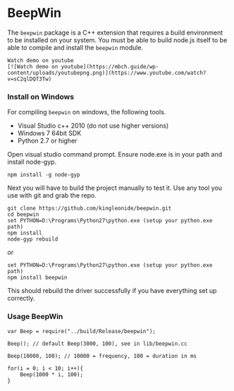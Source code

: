 BeepWin
========

The `beepwin` package is a C++ extension that requires a build environment to be installed on your system. You must be able to build node.js itself to be able to compile and install the `beepwin` module.

```
Watch demo on youtube
[![Watch demo on youtube](https://mbch.guide/wp-content/uploads/youtubepng.png)](https://www.youtube.com/watch?v=sC2qlDQf3Tw)
```
### Install on Windows

For compiling `beepwin` on windows, the following tools.

* Visual Studio c++ 2010 (do not use higher versions)
* Windows 7 64bit SDK
* Python 2.7 or higher

Open visual studio command prompt. Ensure node.exe is in your path and install node-gyp.

```
npm install -g node-gyp
```

Next you will have to build the project manually to test it. Use any tool you use with git and grab the repo.

```
git clone https://github.com/kingleonide/beepwin.git
cd beepwin
set PYTHON=D:\Programs\Python27\python.exe (setup your python.exe path)
npm install
node-gyp rebuild
```

or

```
set PYTHON=D:\Programs\Python27\python.exe (setup your python.exe path)
npm install beepwin
```

This should rebuild the driver successfully if you have everything set up correctly.

### Usage BeepWin

```
var Beep = require("../build/Release/beepwin");

Beep(); // default Beep(3000, 100), see in lib/beepwin.cc

Beep(10000, 100); // 10000 = frequency, 100 = duration in ms

for(i = 0; i < 10; i++){
	Beep(1000 * i, 100);
}
```
